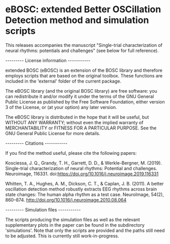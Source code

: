 # eBOSC: extended Better OSCillation Detection method and simulation scripts

This releases accompanies the manuscript "Single-trial characterization of neural rhythms: potentials and challenges" (see below for full reference).

--------- License information -----------

extended BOSC (eBOSC) is an extension of the BOSC library and therefore employs scripts that are based on the original toolbox. These functions are included in the 'external' folder of the current package.

The eBOSC library (and the original BOSC library) are free software: you can redistribute it and/or modify it under the terms of the GNU General Public License as published by the Free Software Foundation, either version 3 of the License, or (at your option) any later version.

The eBOSC library is distributed in the hope that it will be useful, but WITHOUT ANY WARRANTY; without even the implied warranty of MERCHANTABILITY or FITNESS FOR A PARTICULAR PURPOSE.  See the GNU General Public License for more details.

--------- Citations -----------

If you find the method useful, please cite the following papers:

Kosciessa, J. Q., Grandy, T. H., Garrett, D. D., & Werkle-Bergner, M. (2019). Single-trial characterization of neural rhythms: Potential and challenges. Neuroimage, 116331. doi:https://doi.org/10.1016/j.neuroimage.2019.116331

Whitten, T. A., Hughes, A. M., Dickson, C. T., & Caplan, J. B. (2011). A better oscillation detection method robustly extracts EEG rhythms across brain state changes: The human alpha rhythm as a test case. NeuroImage, 54(2), 860–874. http://doi.org/10.1016/j.neuroimage.2010.08.064

--------- Simulation files -----------

The scripts producing the simulation files as well as the relevant supplementary plots in the paper can be found in the subdirectory 'simulations'. Note that only the scripts are provided and the paths still need to be adjusted. This is currently still work-in-progress.
